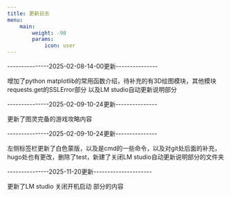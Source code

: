 ```yaml
---
title: 更新日志
menu:
    main: 
        weight: -90
        params:
            icon: user
---
```



---------------2025-02-08-14-00更新---------------

增加了python matplotlib的常用函数介绍，待补充的有3D绘图模块，其他模块requests.get的SSLError部分
以及LM studio自动更新说明部分

---------------2025-02-09-10-24更新---------------

更新了图灵完备的游戏攻略内容

---------------2025-02-09-10-24更新---------------

左侧标签栏更新了白色蒙版，以及是cmd的一些命令，以及对git处后面的补充，hugo处也有更改，删除了test，新建了关闭LM studio自动更新说明部分的文件夹

---------------2025-11-20更新---------------------

更新了LM studio 关闭开机启动 部分的内容